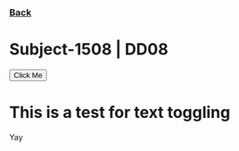 ### [Back](https://iredsc.github.io/nova-49/)
# Subject-1508 | DD08

<button onclick="myFunction()">Click Me</button>

<script>
function myFunction() {
  var x = document.getElementById("story");
  if (x.style.display === "none") {
    x.style.display = "block";
  } else {
    x.style.display = "none";
  }
}
</script>

<div id="story" markdown="1">

# This is a test for text toggling
Yay

</div>
